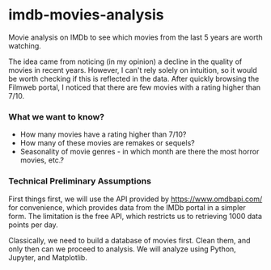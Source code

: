 # imdb-movies-analysis
Movie analysis on IMDb to see which movies from the last 5 years are worth watching.

The idea came from noticing (in my opinion) a decline in the quality of movies in recent years. However, I can't rely solely on intuition, so it would be worth checking if this is reflected in the data. After quickly browsing the Filmweb portal, I noticed that there are few movies with a rating higher than 7/10.

### What we want to know?

- How many movies have a rating higher than 7/10?
- How many of these movies are remakes or sequels?
- Seasonality of movie genres - in which month are there the most horror movies, etc.?

### Technical Preliminary Assumptions

First things first, we will use the API provided by https://www.omdbapi.com/ for convenience, which provides data from the IMDb portal in a simpler form. The limitation is the free API, which restricts us to retrieving 1000 data points per day.

Classically, we need to build a database of movies first. Clean them, and only then can we proceed to analysis. We will analyze using Python, Jupyter, and Matplotlib.
